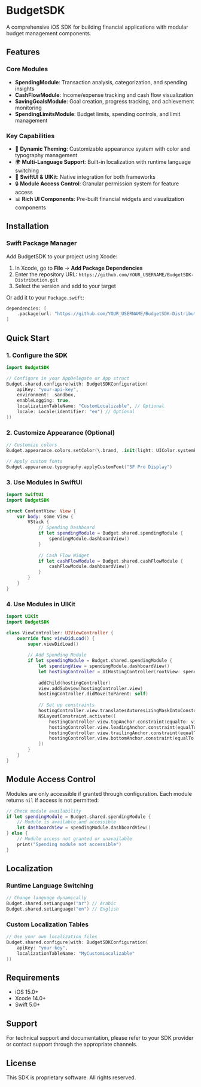 # BudgetSDK

A comprehensive iOS SDK for building financial applications with modular budget management components.

## Features

### Core Modules
- **SpendingModule**: Transaction analysis, categorization, and spending insights
- **CashFlowModule**: Income/expense tracking and cash flow visualization
- **SavingGoalsModule**: Goal creation, progress tracking, and achievement monitoring
- **SpendingLimitsModule**: Budget limits, spending controls, and limit management

### Key Capabilities
- 🎨 **Dynamic Theming**: Customizable appearance system with color and typography management
- 🌍 **Multi-Language Support**: Built-in localization with runtime language switching
- 📱 **SwiftUI & UIKit**: Native integration for both frameworks
- 🔒 **Module Access Control**: Granular permission system for feature access
- 📊 **Rich UI Components**: Pre-built financial widgets and visualization components

## Installation

### Swift Package Manager

Add BudgetSDK to your project using Xcode:

1. In Xcode, go to **File** → **Add Package Dependencies**
2. Enter the repository URL: `https://github.com/YOUR_USERNAME/BudgetSDK-Distribution.git`
3. Select the version and add to your target

Or add it to your `Package.swift`:

```swift
dependencies: [
    .package(url: "https://github.com/YOUR_USERNAME/BudgetSDK-Distribution.git", from: "1.0.0")
]
```

## Quick Start

### 1. Configure the SDK

```swift
import BudgetSDK

// Configure in your AppDelegate or App struct
Budget.shared.configure(with: BudgetSDKConfiguration(
    apiKey: "your-api-key",
    environment: .sandbox,
    enableLogging: true,
    localizationTableName: "CustomLocalizable", // Optional
    locale: Locale(identifier: "en") // Optional
))
```

### 2. Customize Appearance (Optional)

```swift
// Customize colors
Budget.appearance.colors.setColor(\.brand, .init(light: UIColor.systemBlue))

// Apply custom fonts
Budget.appearance.typography.applyCustomFont("SF Pro Display")
```

### 3. Use Modules in SwiftUI

```swift
import SwiftUI
import BudgetSDK

struct ContentView: View {
    var body: some View {
        VStack {
            // Spending Dashboard
            if let spendingModule = Budget.shared.spendingModule {
                spendingModule.dashboardView()
            }
            
            // Cash Flow Widget
            if let cashFlowModule = Budget.shared.cashFlowModule {
                cashFlowModule.dashboardView()
            }
        }
    }
}
```

### 4. Use Modules in UIKit

```swift
import UIKit
import BudgetSDK

class ViewController: UIViewController {
    override func viewDidLoad() {
        super.viewDidLoad()
        
        // Add Spending Module
        if let spendingModule = Budget.shared.spendingModule {
            let spendingView = spendingModule.dashboardView()
            let hostingController = UIHostingController(rootView: spendingView)
            
            addChild(hostingController)
            view.addSubview(hostingController.view)
            hostingController.didMove(toParent: self)
            
            // Set up constraints
            hostingController.view.translatesAutoresizingMaskIntoConstraints = false
            NSLayoutConstraint.activate([
                hostingController.view.topAnchor.constraint(equalTo: view.safeAreaLayoutGuide.topAnchor),
                hostingController.view.leadingAnchor.constraint(equalTo: view.leadingAnchor),
                hostingController.view.trailingAnchor.constraint(equalTo: view.trailingAnchor),
                hostingController.view.bottomAnchor.constraint(equalTo: view.bottomAnchor)
            ])
        }
    }
}
```

## Module Access Control

Modules are only accessible if granted through configuration. Each module returns `nil` if access is not permitted:

```swift
// Check module availability
if let spendingModule = Budget.shared.spendingModule {
    // Module is available and accessible
    let dashboardView = spendingModule.dashboardView()
} else {
    // Module access not granted or unavailable
    print("Spending module not accessible")
}
```

## Localization

### Runtime Language Switching

```swift
// Change language dynamically
Budget.shared.setLanguage("ar") // Arabic
Budget.shared.setLanguage("en") // English
```

### Custom Localization Tables

```swift
// Use your own localization files
Budget.shared.configure(with: BudgetSDKConfiguration(
    apiKey: "your-key",
    localizationTableName: "MyCustomLocalizable"
))
```

## Requirements

- iOS 15.0+
- Xcode 14.0+
- Swift 5.0+

## Support

For technical support and documentation, please refer to your SDK provider or contact support through the appropriate channels.

## License

This SDK is proprietary software. All rights reserved.